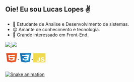 ## Oie! Eu sou Lucas Lopes ✌

- 🔭 Estudante de Analise e Desenvolvimento de sistemas.
- 😍 Amante de conhecimento e tecnologia.
- 🌱 Grande interessado em Front-End.

<div>
  <a href="https://github.com/Lucasllo">
  <img height="180em" src="https://github-readme-stats.vercel.app/api?username=Lucasllo&show_icons=true&theme=cobalt&include_all_commits=true&count_private=true"/>
  <img height="180em" src="https://github-readme-stats.vercel.app/api/top-langs/?username=Lucasllo&layout=compact&langs_count=7&theme=cobalt"/>
</div>
  
<div style="display: inline_block"><br>
  <img align="center" alt="HTML" height="30" width="40" src="https://raw.githubusercontent.com/devicons/devicon/master/icons/html5/html5-original.svg">
  <img align="center" alt="CSS" height="30" width="40" src="https://raw.githubusercontent.com/devicons/devicon/master/icons/css3/css3-original.svg">
  <img align="center" alt="Js" height="30" width="40" src="https://raw.githubusercontent.com/devicons/devicon/master/icons/javascript/javascript-plain.svg">
</div>
  
  ##
  ![Snake animation](https://github.com/Lucasllo/Lucasllo/blob/output/github-contribution-grid-snake.svg)
